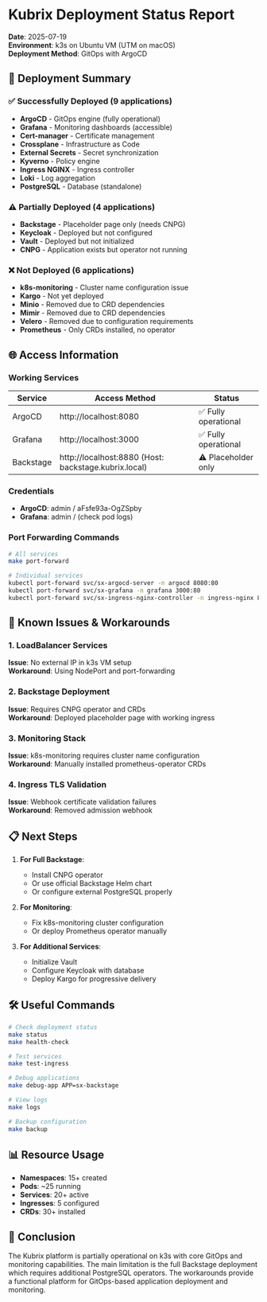 # Kubrix Deployment Status Report

**Date**: 2025-07-19  
**Environment**: k3s on Ubuntu VM (UTM on macOS)  
**Deployment Method**: GitOps with ArgoCD

## 🚀 Deployment Summary

### ✅ Successfully Deployed (9 applications)
- **ArgoCD** - GitOps engine (fully operational)
- **Grafana** - Monitoring dashboards (accessible)
- **Cert-manager** - Certificate management
- **Crossplane** - Infrastructure as Code
- **External Secrets** - Secret synchronization
- **Kyverno** - Policy engine
- **Ingress NGINX** - Ingress controller
- **Loki** - Log aggregation
- **PostgreSQL** - Database (standalone)

### ⚠️ Partially Deployed (4 applications)
- **Backstage** - Placeholder page only (needs CNPG)
- **Keycloak** - Deployed but not configured
- **Vault** - Deployed but not initialized
- **CNPG** - Application exists but operator not running

### ❌ Not Deployed (6 applications)
- **k8s-monitoring** - Cluster name configuration issue
- **Kargo** - Not yet deployed
- **Minio** - Removed due to CRD dependencies
- **Mimir** - Removed due to CRD dependencies
- **Velero** - Removed due to configuration requirements
- **Prometheus** - Only CRDs installed, no operator

## 🌐 Access Information

### Working Services
| Service | Access Method | Status |
|---------|--------------|--------|
| ArgoCD | http://localhost:8080 | ✅ Fully operational |
| Grafana | http://localhost:3000 | ✅ Fully operational |
| Backstage | http://localhost:8880 (Host: backstage.kubrix.local) | ⚠️ Placeholder only |

### Credentials
- **ArgoCD**: admin / aFsfe93a-OgZSpby
- **Grafana**: admin / (check pod logs)

### Port Forwarding Commands
```bash
# All services
make port-forward

# Individual services
kubectl port-forward svc/sx-argocd-server -n argocd 8080:80
kubectl port-forward svc/sx-grafana -n grafana 3000:80
kubectl port-forward svc/sx-ingress-nginx-controller -n ingress-nginx 8880:80
```

## 🔧 Known Issues & Workarounds

### 1. LoadBalancer Services
**Issue**: No external IP in k3s VM setup  
**Workaround**: Using NodePort and port-forwarding

### 2. Backstage Deployment
**Issue**: Requires CNPG operator and CRDs  
**Workaround**: Deployed placeholder page with working ingress

### 3. Monitoring Stack
**Issue**: k8s-monitoring requires cluster name configuration  
**Workaround**: Manually installed prometheus-operator CRDs

### 4. Ingress TLS Validation
**Issue**: Webhook certificate validation failures  
**Workaround**: Removed admission webhook

## 📋 Next Steps

1. **For Full Backstage**:
   - Install CNPG operator
   - Or use official Backstage Helm chart
   - Or configure external PostgreSQL properly

2. **For Monitoring**:
   - Fix k8s-monitoring cluster configuration
   - Or deploy Prometheus operator manually

3. **For Additional Services**:
   - Initialize Vault
   - Configure Keycloak with database
   - Deploy Kargo for progressive delivery

## 🛠️ Useful Commands

```bash
# Check deployment status
make status
make health-check

# Test services
make test-ingress

# Debug applications
make debug-app APP=sx-backstage

# View logs
make logs

# Backup configuration
make backup
```

## 📊 Resource Usage

- **Namespaces**: 15+ created
- **Pods**: ~25 running
- **Services**: 20+ active
- **Ingresses**: 5 configured
- **CRDs**: 30+ installed

## 🎯 Conclusion

The Kubrix platform is partially operational on k3s with core GitOps and monitoring capabilities. The main limitation is the full Backstage deployment which requires additional PostgreSQL operators. The workarounds provide a functional platform for GitOps-based application deployment and monitoring.